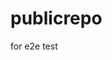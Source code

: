 # publicrepo
for e2e test

































































































































































































































































































































































































































































































































































































































































































































































































































































































































































































































































































































































































































































































































































































































































































































































































































































































































































































































































































































































































































































































































































































































































































































































































































































































































































































































































































































































































































































































































































































































































































































































































































































































































































































































































































































































































































































































































































